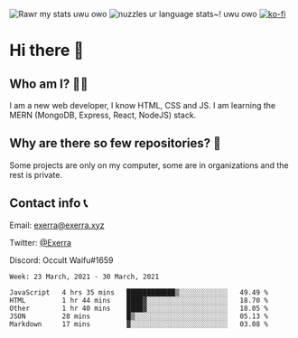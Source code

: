 ![Rawr my stats uwu owo](https://github-readme-stats.vercel.app/api?username=Exerra&show_icons=true&theme=buefy)
![nuzzles ur language stats~! uwu owo](https://github-readme-stats.vercel.app/api/top-langs/?username=Exerra&layout=compact)
[![ko-fi](https://www.ko-fi.com/img/githubbutton_sm.svg)](https://ko-fi.com/X8X130H96)
# Hi there 👋
## Who am I? 🙋‍♀️
I am a new web developer, I know HTML, CSS and JS. I am learning the MERN (MongoDB, Express, React, NodeJS) stack.
## Why are there so few repositories? 🤔
Some projects are only on my computer, some are in organizations and the rest is private.
## Contact info 📞
Email: [exerra@exerra.xyz](mailto:exerra@exerra.xyz)

Twitter: [@Exerra](https://twitter.com/exerra)

Discord: Occult Waifu#1659

<!--START_SECTION:waka-->
```text
Week: 23 March, 2021 - 30 March, 2021

JavaScript   4 hrs 35 mins   ████████████▒░░░░░░░░░░░░   49.49 % 
HTML         1 hr 44 mins    ████▓░░░░░░░░░░░░░░░░░░░░   18.70 % 
Other        1 hr 40 mins    ████▓░░░░░░░░░░░░░░░░░░░░   18.05 % 
JSON         28 mins         █▒░░░░░░░░░░░░░░░░░░░░░░░   05.13 % 
Markdown     17 mins         ▓░░░░░░░░░░░░░░░░░░░░░░░░   03.08 % 
```
<!--END_SECTION:waka-->

